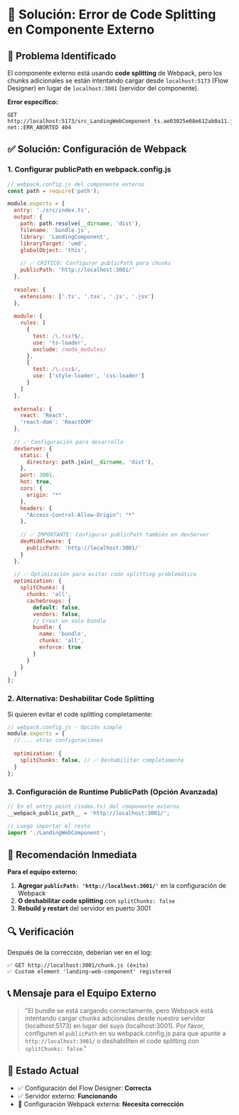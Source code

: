 # 🔧 Solución: Error de Code Splitting en Componente Externo

## 🚨 Problema Identificado

El componente externo está usando **code splitting** de Webpack, pero los chunks adicionales se están intentando cargar desde `localhost:5173` (Flow Designer) en lugar de `localhost:3001` (servidor del componente).

**Error específico:**
```
GET http://localhost:5173/src_LandingWebComponent_ts.ae03025e08e612ab0a11.js net::ERR_ABORTED 404
```

## ✅ Solución: Configuración de Webpack

### **1. Configurar publicPath en webpack.config.js**

```javascript
// webpack.config.js del componente externo
const path = require('path');

module.exports = {
  entry: './src/index.ts',
  output: {
    path: path.resolve(__dirname, 'dist'),
    filename: 'bundle.js',
    library: 'LandingComponent',
    libraryTarget: 'umd',
    globalObject: 'this',
    
    // ✅ CRÍTICO: Configurar publicPath para chunks
    publicPath: 'http://localhost:3001/'
  },
  
  resolve: {
    extensions: ['.ts', '.tsx', '.js', '.jsx']
  },
  
  module: {
    rules: [
      {
        test: /\.tsx?$/,
        use: 'ts-loader',
        exclude: /node_modules/
      },
      {
        test: /\.css$/,
        use: ['style-loader', 'css-loader']
      }
    ]
  },
  
  externals: {
    react: 'React',
    'react-dom': 'ReactDOM'
  },
  
  // ✅ Configuración para desarrollo
  devServer: {
    static: {
      directory: path.join(__dirname, 'dist'),
    },
    port: 3001,
    hot: true,
    cors: {
      origin: "*"
    },
    headers: {
      "Access-Control-Allow-Origin": "*"
    },
    
    // ✅ IMPORTANTE: Configurar publicPath también en devServer
    devMiddleware: {
      publicPath: 'http://localhost:3001/'
    }
  },
  
  // ✅ Optimización para evitar code splitting problemático
  optimization: {
    splitChunks: {
      chunks: 'all',
      cacheGroups: {
        default: false,
        vendors: false,
        // Crear un solo bundle
        bundle: {
          name: 'bundle',
          chunks: 'all',
          enforce: true
        }
      }
    }
  }
};
```

### **2. Alternativa: Deshabilitar Code Splitting**

Si quieren evitar el code splitting completamente:

```javascript
// webpack.config.js - Opción simple
module.exports = {
  // ... otras configuraciones
  
  optimization: {
    splitChunks: false, // ✅ Deshabilitar completamente
  }
};
```

### **3. Configuración de Runtime PublicPath (Opción Avanzada)**

```javascript
// En el entry point (index.ts) del componente externo
__webpack_public_path__ = 'http://localhost:3001/';

// Luego importar el resto
import './LandingWebComponent';
```

## 🎯 **Recomendación Inmediata**

**Para el equipo externo:**

1. **Agregar `publicPath: 'http://localhost:3001/'`** en la configuración de Webpack
2. **O deshabilitar code splitting** con `splitChunks: false`
3. **Rebuild y restart** del servidor en puerto 3001

## 🔍 **Verificación**

Después de la corrección, deberían ver en el log:
```
✅ GET http://localhost:3001/chunk.js (éxito)
✅ Custom element 'landing-web-component' registered
```

## 📞 **Mensaje para el Equipo Externo**

> "El bundle se está cargando correctamente, pero Webpack está intentando cargar chunks adicionales desde nuestro servidor (localhost:5173) en lugar del suyo (localhost:3001). Por favor, configuren el `publicPath` en su webpack.config.js para que apunte a `http://localhost:3001/` o deshabiliten el code splitting con `splitChunks: false`."

## 🚀 **Estado Actual**

- ✅ Configuración del Flow Designer: **Correcta**
- ✅ Servidor externo: **Funcionando** 
- 🔄 Configuración Webpack externa: **Necesita corrección**
